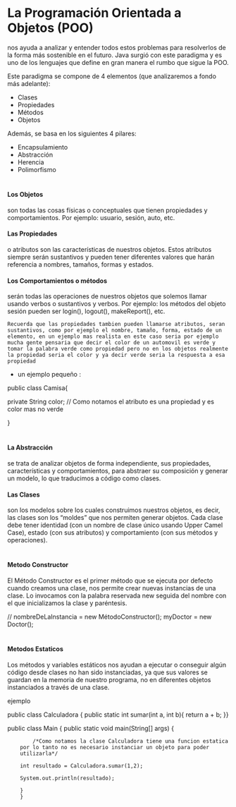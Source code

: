 # La Programación Orientada a Objetos (POO)
nos ayuda a analizar y entender todos estos problemas para resolverlos de la forma más sostenible en el futuro. Java surgió con este paradigma y es uno de los lenguajes que define en gran manera el rumbo que sigue la POO.

Este paradigma se compone de 4 elementos (que analizaremos a fondo más adelante):

* Clases
* Propiedades
* Métodos
* Objetos

Además, se basa en los siguientes 4 pilares:

* Encapsulamiento
* Abstracción
* Herencia
* Polimorfismo
# 

#### Los Objetos 
son todas las cosas físicas o conceptuales que tienen propiedades y comportamientos. Por ejemplo: usuario, sesión, auto, etc.

#### Las Propiedades
o atributos son las características de nuestros objetos. Estos atributos siempre serán sustantivos y pueden tener diferentes valores que harán referencia a nombres, tamaños, formas y estados.

#### Los Comportamientos o métodos
serán todas las operaciones de nuestros objetos que solemos llamar usando verbos o sustantivos y verbos. Por ejemplo: los métodos del objeto sesión pueden ser login(), logout(), makeReport(), etc.

``Recuerda que las propiedades tambien pueden llamarse atributos, seran sustantivos, como por ejemplo el nombre, tamaño, forma, estado de un elemento, en un ejemplo mas realista en este caso seria por ejemplo mucha gente pensaria que decir el color de un automovil es verde y tomar la palabra verde como propiedad pero no en los objetos realmente la propiedad seria el color y ya decir verde seria la respuesta a esa propiedad ``

* un ejemplo pequeño :

public class Camisa{

private String color; // Como notamos el atributo es una propiedad y es color mas no verde 

}

#

#### La Abstracción 

se trata de analizar objetos de forma independiente, sus propiedades, características y comportamientos, para abstraer su composición y generar un modelo, lo que traducimos a código como clases.

#### Las Clases

son los modelos sobre los cuales construimos nuestros objetos, es decir, las clases son los “moldes” que nos permiten generar objetos. Cada clase debe tener identidad (con un nombre de clase único usando Upper Camel Case), estado (con sus atributos) y comportamiento (con sus métodos y operaciones).

#

#### Metodo Constructor

El Método Constructor es el primer método que se ejecuta por defecto cuando creamos una clase, nos permite crear nuevas instancias de una clase. Lo invocamos con la palabra reservada new seguida del nombre con el que inicializamos la clase y paréntesis.

// nombreDeLaInstancia = new MétodoConstructor();
myDoctor = new Doctor();

#

#### Metodos Estaticos

Los métodos y variables estáticos nos ayudan a ejecutar o conseguir algún código desde clases no han sido instanciadas, ya que sus valores se guardan en la memoria de nuestro programa, no en diferentes objetos instanciados a través de una clase.

ejemplo 

public class Calculadora {
    public static int sumar(int a, int b){
        return a + b;
}}


public class Main {
    public static void main(String[] args) {

            /*Como notamos la clase Calculadora tiene una funcion estatica
        por lo tanto no es necesario instanciar un objeto para poder
        utilizarla*/

        int resultado = Calculadora.sumar(1,2);

        System.out.println(resultado);

        }
        }

#
